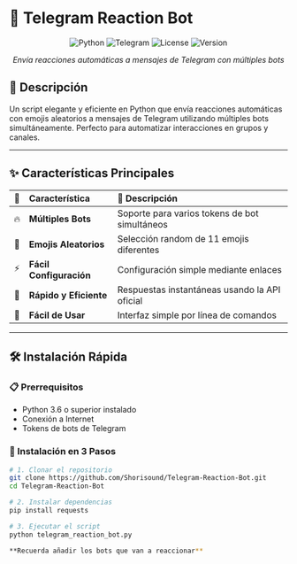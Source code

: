 # 🤖 Telegram Reaction Bot

<div align="center">

![Python](https://img.shields.io/badge/Python-3.6%2B-blue?style=for-the-badge&logo=python)
![Telegram](https://img.shields.io/badge/Telegram-Bot_API-blue?style=for-the-badge&logo=telegram)
![License](https://img.shields.io/badge/License-MIT-green?style=for-the-badge)
![Version](https://img.shields.io/badge/Version-1.0.0-orange?style=for-the-badge)

*Envía reacciones automáticas a mensajes de Telegram con múltiples bots*

</div>

## 🌟 Descripción

Un script elegante y eficiente en Python que envía reacciones automáticas con emojis aleatorios a mensajes de Telegram utilizando múltiples bots simultáneamente. Perfecto para automatizar interacciones en grupos y canales.

---

## ✨ Características Principales

<div align="center">

| 🚀 | Característica | 📖 Descripción |
|:---:|:----------------|:---------------|
| 🔥 | **Múltiples Bots** | Soporte para varios tokens de bot simultáneos |
| 🎲 | **Emojis Aleatorios** | Selección random de 11 emojis diferentes |
| ⚡ | **Fácil Configuración** | Configuración simple mediante enlaces |
| 🚀 | **Rápido y Eficiente** | Respuestas instantáneas usando la API oficial |
| 🔧 | **Fácil de Usar** | Interfaz simple por línea de comandos |

</div>

---

## 🛠️ Instalación Rápida

### 📋 Prerrequisitos
- Python 3.6 o superior instalado
- Conexión a Internet
- Tokens de bots de Telegram

### 🚀 Instalación en 3 Pasos

```bash
# 1. Clonar el repositorio
git clone https://github.com/Shorisound/Telegram-Reaction-Bot.git
cd Telegram-Reaction-Bot

# 2. Instalar dependencias
pip install requests

# 3. Ejecutar el script
python telegram_reaction_bot.py

**Recuerda añadir los bots que van a reaccionar**
